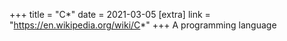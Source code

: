 +++
title = "C*"
date = 2021-03-05
[extra]
link = "https://en.wikipedia.org/wiki/C*"
+++
A programming language

